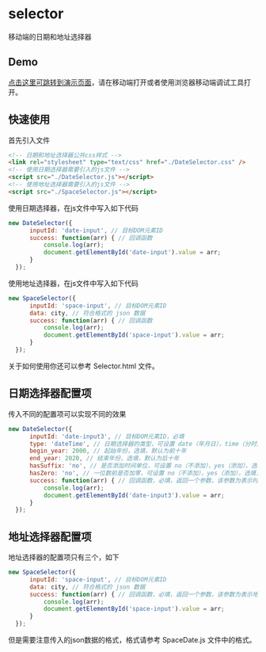 # selector
移动端的日期和地址选择器
## Demo
[点击这里可跳转到演示页面](https://hamger.github.io/demo/myDateSelector/DateSelector.html)，请在移动端打开或者使用浏览器移动端调试工具打开。 
## 快速使用 
首先引入文件
```html
<!-- 日期和地址选择器公共css样式 -->
<link rel="stylesheet" type="text/css" href="./DateSelector.css" />
<!-- 使用日期选择器需要引入的js文件 -->
<script src="./DateSelector.js"></script>
<!-- 使用地址选择器需要引入的js文件 -->
<script src="./SpaceSelector.js"></script>
```
使用日期选择器，在js文件中写入如下代码
```js
new DateSelector({
      inputId: 'date-input', // 目标DOM元素ID
      success: function(arr) { // 回调函数
          console.log(arr);
          document.getElementById('date-input').value = arr;
      }
  });
```
使用地址选择器，在js文件中写入如下代码
```js
new SpaceSelector({
      inputId: 'space-input', // 目标DOM元素ID
      data: city, // 符合格式的 json 数据
      success: function(arr) { // 回调函数
          console.log(arr);
          document.getElementById('space-input').value = arr;
      }
  });
```
关于如何使用你还可以参考 Selector.html 文件。
## 日期选择器配置项
传入不同的配置项可以实现不同的效果
```js
new DateSelector({
      inputId: 'date-input3', // 目标DOM元素ID，必填
      type: 'dateTime', // 日期选择器的类型，可设置 date（年月日），time（分时），dateTime(年月日时分)，选填，默认值为 date
      begin_year: 2000, // 起始年份，选填，默认为前十年
      end_year: 2020, // 结束年份，选填，默认为后十年
      hasSuffix: 'no', // 是否添加时间单位，可设置 no（不添加），yes（添加），选填，默认值为 yes
      hasZero: 'no', // 一位数前是否加零，可设置 no（不添加），yes（添加），选填，默认值为 yes
      success: function(arr) { // 回调函数，必填，返回一个参数，该参数为表示时间的数组，如[2002,2,2]表示2002年2月2号
          console.log(arr);
          document.getElementById('date-input3').value = arr;
      }
  });
```
## 地址选择器配置项
地址选择器的配置项只有三个，如下
```js
new SpaceSelector({
      inputId: 'space-input', // 目标DOM元素ID
      data: city, // 符合格式的 json 数据
      success: function(arr) { // 回调函数，必填，返回一个参数，该参数为表示地址的数组，如["广东", "湛江", "赤坎区"]
          console.log(arr);
          document.getElementById('space-input').value = arr;
      }
  });
```
但是需要注意传入的json数据的格式，格式请参考 SpaceDate.js 文件中的格式。
